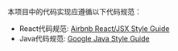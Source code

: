 本项目中的代码实现应遵循以下代码规范：

- React代码规范: [Airbnb React/JSX Style Guide](https://github.com/airbnb/javascript/tree/master/react)
- Java代码规范: [Google Java Style Guide](https://google.github.io/styleguide/javaguide.html)
